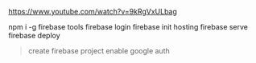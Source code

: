 https://www.youtube.com/watch?v=9kRgVxULbag

npm i -g firebase tools
firebase login 
firebase init hosting
firebase serve
firebase deploy 


>create firebase project 
>enable google auth